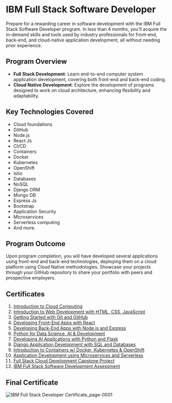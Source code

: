 # IBM Full Stack Software Developer

Prepare for a rewarding career in software development with the IBM Full Stack Software Developer program. In less than 4 months, you'll acquire the in-demand skills and tools used by industry professionals for front-end, back-end, and cloud-native application development, all without needing prior experience.

## Program Overview

* **Full Stack Development**: Learn end-to-end computer system application development, covering both front-end and back-end coding.
* **Cloud Native Development**: Explore the development of programs designed to work on cloud architecture, enhancing flexibility and adaptability.

## Key Technologies Covered

* Cloud foundations
* GitHub
* Node.js
* React Js
* CI/CD
* Containers
* Docker
* Kubernetes
* OpenShift
* Istio
* Databases
* NoSQL
* Django ORM
* Mongo DB
* Express Js
* Bootstrap
* Application Security
* Microservices
* Serverless computing
* And more.

## Program Outcome

Upon program completion, you will have developed several applications using front-end and back-end technologies, deploying them on a cloud platform using Cloud Native methodologies. Showcase your projects through your GitHub repository to share your portfolio with peers and prospective employers.

## Certificates

1. [Introduction to Cloud Computing](https://coursera.org/share/015ccfa8c687547bf947b394883e42da)
2. [Introduction to Web Development with HTML, CSS, JavaScript](https://coursera.org/share/2d926b672d6258430b039651e1a30c44)
3. [Getting Started with Git and GitHub](https://coursera.org/share/9e6490c4a5a410c954cbc8c72dd79b01)
4. [Developing Front-End Apps with React](https://coursera.org/share/7b72d56cebad4578b56898061ddebabb)
5. [Developing Back-End Apps with Node.js and Express](https://coursera.org/share/14ee66310b51ca68927a41a5bcb92ffe)
6. [Python for Data Science, AI & Development](https://coursera.org/share/b2b155a63d0e6a436614cc05e0f3376e)
7. [Developing AI Applications with Python and Flask](https://coursera.org/share/c657dc519582c971a4e60199e92d3766)
8. [Django Application Development with SQL and Databases](https://coursera.org/share/2a422bba6fe63661ab12c49c30cb1503)
9. [Introduction to Containers w/ Docker, Kubernetes & OpenShift](https://coursera.org/share/101b64881eff57e2fcf063efe419f5c3)
10. [Application Development using Microservices and Serverless](https://coursera.org/share/e010de262a3b2356a132ea91d3154b21)
11. [Full Stack Cloud Development Capstone Project](https://coursera.org/share/9ee29fafb10da41190d3fb7c63f4a473)
12. [IBM Full Stack Software Development Assessment](https://coursera.org/share/702c0338ceb778e0383018917f5b7041)

## Final Certificate
![IBM Full Stack Developer Certificate_page-0001](https://github.com/JeetDas5/fullstack_developer_capstone/assets/165024867/fd8ef807-84c2-4d31-b282-278257ef5b50)



